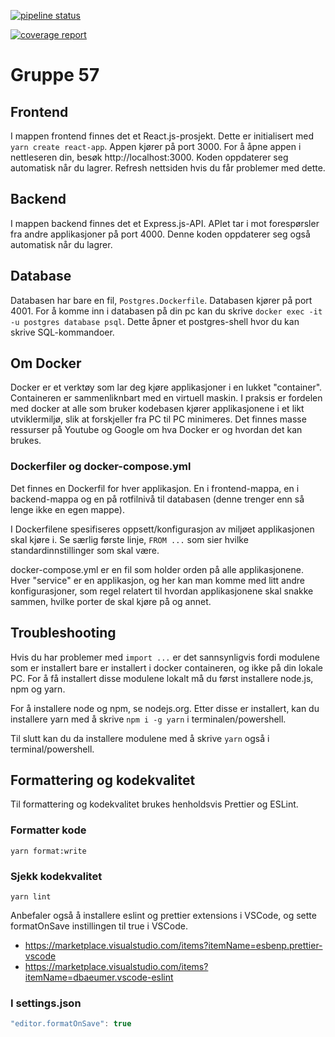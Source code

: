 [![pipeline status](https://gitlab.stud.idi.ntnu.no/tdt4140-2022/landsby-4/gruppe_57/turvenn/badges/main/pipeline.svg)](https://gitlab.stud.idi.ntnu.no/tdt4140-2022/landsby-4/gruppe_57/turvenn/-/commits/main) 


[![coverage report](https://gitlab.stud.idi.ntnu.no/tdt4140-2022/landsby-4/gruppe_57/turvenn/badges/main/coverage.svg)](https://gitlab.stud.idi.ntnu.no/tdt4140-2022/landsby-4/gruppe_57/turvenn/main)


# Gruppe 57

## Frontend

I mappen frontend finnes det et React.js-prosjekt. Dette er initialisert med `yarn create react-app`. Appen kjører på port 3000. For å åpne appen i nettleseren din, besøk http://localhost:3000. Koden oppdaterer seg automatisk når du lagrer. Refresh nettsiden hvis du får problemer med dette.

## Backend

I mappen backend finnes det et Express.js-API. APIet tar i mot forespørsler fra andre applikasjoner på port 4000. Denne koden oppdaterer seg også automatisk når du lagrer.

## Database

Databasen har bare en fil, `Postgres.Dockerfile`. Databasen kjører på port 4001. For å komme inn i databasen på din pc kan du skrive `docker exec -it -u postgres database psql`. Dette åpner et postgres-shell hvor du kan skrive SQL-kommandoer.

## Om Docker

Docker er et verktøy som lar deg kjøre applikasjoner i en lukket "container". Containeren er sammenliknbart med en virtuell maskin. I praksis er fordelen med docker at alle som bruker kodebasen kjører applikasjonene i et likt utviklermiljø, slik at forskjeller fra PC til PC minimeres. Det finnes masse ressurser på Youtube og Google om hva Docker er og hvordan det kan brukes.

### Dockerfiler og docker-compose.yml

Det finnes en Dockerfil for hver applikasjon. En i frontend-mappa, en i backend-mappa og en på rotfilnivå til databasen (denne trenger enn så lenge ikke en egen mappe).

I Dockerfilene spesifiseres oppsett/konfigurasjon av miljøet applikasjonen skal kjøre i. Se særlig første linje, `FROM ...` som sier hvilke standardinnstillinger som skal være.

docker-compose.yml er en fil som holder orden på alle applikasjonene. Hver "service" er en applikasjon, og her kan man komme med litt andre konfigurasjoner, som regel relatert til hvordan applikasjonene skal snakke sammen, hvilke porter de skal kjøre på og annet.

## Troubleshooting

Hvis du har problemer med `import ...` er det sannsynligvis fordi modulene som er installert bare er installert i docker containeren, og ikke på din lokale PC.
For å få installert disse modulene lokalt må du først installere node.js, npm og yarn.

For å installere node og npm, se nodejs.org.
Etter disse er installert, kan du installere yarn med å skrive `npm i -g yarn` i terminalen/powershell.

Til slutt kan du da installere modulene med å skrive `yarn` også i terminal/powershell.

## Formattering og kodekvalitet

Til formattering og kodekvalitet brukes henholdsvis Prettier og ESLint.

### Formatter kode

`
yarn format:write
`

### Sjekk kodekvalitet

`
yarn lint
`

Anbefaler også å installere eslint og prettier extensions i VSCode, og sette formatOnSave instillingen til true i VSCode.

- https://marketplace.visualstudio.com/items?itemName=esbenp.prettier-vscode
- https://marketplace.visualstudio.com/items?itemName=dbaeumer.vscode-eslint

### I settings.json

```javascript
"editor.formatOnSave": true
```


